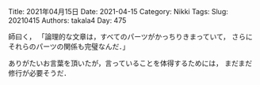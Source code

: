 ﻿Title: 2021年04月15日
Date: 2021-04-15
Category: Nikki
Tags: 
Slug: 20210415
Authors: takala4
Day: 475




師曰く，
「論理的な文章は，すべてのパーツがかっちりきまっていて，
さらにそれらのパーツの関係も完璧なんだ．」




ありがたいお言葉を頂いたが，言っていることを体得するためには，
まだまだ修行が必要そうだ．



